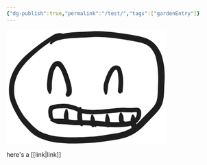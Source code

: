 ```yaml
---
{"dg-publish":true,"permalink":"/test/","tags":["gardenEntry"]}
---
```


<svg version="1.1" xmlns="http://www.w3.org/2000/svg" viewBox="0 0 372 270" width="372" height="270">
  <!-- svg-source:excalidraw -->
  
  <defs>
    <style class="style-fonts">
      @font-face {
        font-family: "Virgil";
        src: url("https://excalidraw.com/Virgil.woff2");
      }
      @font-face {
        font-family: "Cascadia";
        src: url("https://excalidraw.com/Cascadia.woff2");
      }
      @font-face {
        font-family: "Assistant";
        src: url("https://excalidraw.com/Assistant-Regular.woff2");
      }
    </style>
    
  </defs>
  <rect x="0" y="0" width="372" height="270" fill="#ffffff"></rect><g transform="translate(101 148) rotate(0 23 -33)" stroke="none"><path fill="#1e1e1e" d="M -2.66,0.22 Q -2.66,0.22 -4.35,-3.11 -6.05,-6.44 -6.25,-10.64 -6.45,-14.83 -6.50,-17.45 -6.56,-20.06 -6.01,-26.64 -5.46,-33.22 -4.63,-38.92 -3.80,-44.63 -2.52,-49.35 -1.23,-54.07 1.19,-59.03 3.63,-63.99 6.08,-67.24 8.53,-70.50 12.93,-72.69 17.33,-74.88 21.58,-73.72 25.82,-72.57 29.66,-67.84 33.49,-63.10 36.68,-56.39 39.87,-49.67 42.38,-42.75 44.89,-35.82 46.55,-30.24 48.21,-24.65 49.58,-19.02 50.95,-13.40 51.31,-9.17 51.67,-4.94 51.49,-2.02 51.30,0.89 50.02,3.79 48.73,6.70 47.88,6.51 47.02,6.32 46.72,6.86 46.42,7.41 46.00,7.86 45.58,8.32 45.07,8.66 44.55,9.00 43.97,9.21 43.38,9.41 42.77,9.48 42.15,9.54 41.54,9.45 40.92,9.36 40.35,9.13 39.77,8.90 39.27,8.54 38.77,8.18 38.37,7.71 37.97,7.23 37.69,6.68 37.41,6.12 37.28,5.52 37.14,4.92 37.16,4.30 37.17,3.68 37.33,3.08 37.49,2.48 38.39,-0.33 39.29,-3.14 39.39,-3.55 39.50,-3.97 39.72,-4.33 39.95,-4.68 40.28,-4.95 40.61,-5.22 41.01,-5.37 41.41,-5.51 41.83,-5.53 42.26,-5.54 42.67,-5.41 43.07,-5.29 43.42,-5.04 43.76,-4.80 44.01,-4.45 44.26,-4.11 44.39,-3.70 44.51,-3.29 44.50,-2.87 44.49,-2.45 44.35,-2.05 44.20,-1.65 43.93,-1.31 43.67,-0.98 43.31,-0.75 42.95,-0.52 42.54,-0.42 42.13,-0.32 41.71,-0.35 41.28,-0.38 40.89,-0.55 40.50,-0.72 40.18,-1.00 39.87,-1.28 39.66,-1.65 39.45,-2.02 39.37,-2.44 39.29,-2.86 39.34,-3.28 39.40,-3.70 39.59,-4.08 39.77,-4.46 40.07,-4.76 40.37,-5.06 40.75,-5.25 41.13,-5.44 41.56,-5.50 41.98,-5.56 42.39,-5.48 42.81,-5.40 43.18,-5.19 43.55,-4.98 43.84,-4.67 44.12,-4.35 44.29,-3.96 44.46,-3.57 44.49,-3.15 44.53,-2.73 44.53,-2.73 44.53,-2.73 44.60,-0.84 44.67,1.04 45.85,3.68 47.02,6.32 46.72,6.86 46.42,7.41 46.00,7.86 45.58,8.32 45.07,8.66 44.55,9.00 43.97,9.21 43.38,9.41 42.77,9.48 42.15,9.54 41.54,9.45 40.92,9.36 40.35,9.13 39.77,8.90 39.27,8.54 38.77,8.18 38.37,7.71 37.97,7.23 37.69,6.68 37.41,6.13 37.28,5.52 37.14,4.92 37.16,4.30 37.17,3.68 37.33,3.08 37.49,2.48 38.34,1.49 39.19,0.50 39.39,-1.83 39.60,-4.17 39.47,-7.47 39.34,-10.77 38.21,-16.08 37.07,-21.39 35.55,-26.67 34.04,-31.94 31.76,-38.39 29.49,-44.84 26.84,-50.66 24.19,-56.48 20.72,-59.92 17.25,-63.36 15.50,-61.11 13.75,-58.86 11.70,-54.93 9.66,-51.01 8.53,-46.99 7.41,-42.98 6.62,-37.60 5.83,-32.22 5.27,-26.25 4.72,-20.28 4.76,-17.73 4.81,-15.17 4.85,-11.26 4.90,-7.35 3.78,-3.78 2.66,-0.22 2.64,0.09 2.63,0.42 2.54,0.73 2.46,1.04 2.29,1.31 2.13,1.59 1.91,1.83 1.69,2.06 1.42,2.23 1.15,2.41 0.84,2.51 0.54,2.61 0.22,2.64 -0.10,2.66 -0.41,2.61 -0.73,2.56 -1.03,2.44 -1.32,2.31 -1.58,2.12 -1.84,1.93 -2.04,1.68 -2.25,1.43 -2.39,1.14 -2.53,0.85 -2.59,0.53 -2.66,0.22 -2.66,0.22 L -2.66,0.22 Z"></path></g><g transform="translate(232 150) rotate(0 17 -32.5)" stroke="none"><path fill="#1e1e1e" d="M -2.71,0.18 Q -2.71,0.18 -4.15,-4.05 -5.60,-8.29 -5.50,-12.97 -5.41,-17.66 -5.04,-20.64 -4.66,-23.63 -1.83,-32.46 0.99,-41.28 4.33,-48.06 7.66,-54.84 11.87,-59.69 16.09,-64.53 22.02,-65.61 27.95,-66.68 31.70,-63.15 35.44,-59.63 37.33,-51.84 39.23,-44.05 39.88,-37.15 40.52,-30.24 40.24,-23.32 39.97,-16.40 39.56,-11.50 39.16,-6.59 38.92,-4.04 38.68,-1.48 37.16,-1.90 35.64,-2.31 35.58,-2.00 35.52,-1.69 35.38,-1.40 35.25,-1.11 35.05,-0.87 34.86,-0.62 34.61,-0.43 34.35,-0.23 34.06,-0.11 33.77,0.01 33.46,0.07 33.15,0.12 32.83,0.10 32.52,0.08 32.22,-0.01 31.92,-0.11 31.65,-0.27 31.38,-0.44 31.16,-0.67 30.93,-0.89 30.77,-1.16 30.61,-1.44 30.52,-1.74 30.43,-2.04 30.41,-2.36 30.40,-2.67 30.44,-2.95 30.49,-3.23 30.68,-3.61 30.86,-3.99 31.16,-4.30 31.45,-4.60 31.83,-4.80 32.21,-4.99 32.63,-5.06 33.05,-5.12 33.47,-5.04 33.89,-4.97 34.26,-4.77 34.63,-4.56 34.92,-4.25 35.21,-3.94 35.38,-3.55 35.56,-3.16 35.60,-2.74 35.64,-2.32 35.54,-1.90 35.44,-1.49 35.22,-1.13 34.99,-0.77 34.67,-0.49 34.34,-0.22 33.94,-0.07 33.55,0.07 33.12,0.09 32.70,0.10 32.29,-0.00 31.88,-0.12 31.53,-0.37 31.18,-0.61 30.93,-0.95 30.68,-1.29 30.55,-1.70 30.42,-2.10 30.42,-2.53 30.43,-2.95 30.57,-3.35 30.71,-3.75 30.97,-4.09 31.24,-4.42 31.59,-4.66 31.94,-4.89 32.36,-5.00 32.77,-5.11 33.19,-5.08 33.61,-5.05 34.01,-4.89 34.40,-4.72 34.72,-4.44 35.04,-4.17 35.25,-3.80 35.47,-3.43 35.55,-3.02 35.64,-2.60 35.64,-2.45 35.64,-2.31 35.58,-2.00 35.52,-1.69 35.38,-1.40 35.25,-1.11 35.05,-0.87 34.86,-0.62 34.61,-0.43 34.35,-0.23 34.06,-0.11 33.77,0.01 33.46,0.07 33.15,0.12 32.84,0.10 32.52,0.08 32.22,-0.01 31.92,-0.11 31.65,-0.27 31.38,-0.44 31.16,-0.66 30.93,-0.89 30.77,-1.16 30.61,-1.44 30.52,-1.74 30.43,-2.04 30.41,-2.36 30.40,-2.67 29.12,-2.45 27.85,-2.23 27.97,-4.90 28.10,-7.58 28.55,-12.26 28.99,-16.95 29.37,-23.13 29.75,-29.30 29.23,-35.62 28.72,-41.94 27.87,-47.68 27.03,-53.42 25.07,-55.28 23.11,-57.13 20.03,-53.64 16.94,-50.15 13.92,-44.08 10.90,-38.02 8.25,-30.14 5.61,-22.25 5.26,-19.76 4.92,-17.27 4.68,-13.11 4.45,-8.95 3.58,-4.56 2.71,-0.18 2.69,0.14 2.68,0.47 2.58,0.78 2.49,1.10 2.32,1.38 2.15,1.66 1.92,1.89 1.69,2.13 1.41,2.30 1.13,2.47 0.82,2.57 0.50,2.67 0.17,2.69 -0.14,2.71 -0.47,2.66 -0.79,2.60 -1.09,2.47 -1.39,2.33 -1.65,2.13 -1.91,1.93 -2.11,1.68 -2.32,1.42 -2.45,1.12 -2.59,0.82 -2.65,0.50 -2.71,0.18 -2.71,0.18 L -2.71,0.18 Z"></path></g><g transform="translate(132 13) rotate(0 54 122)" stroke="none"><path fill="#1e1e1e" d="M 0,2.76 Q 0,2.76 -3.71,3.86 -7.42,4.95 -10.96,6.02 -14.50,7.10 -16.85,8.06 -19.21,9.03 -29.06,15.85 -38.91,22.68 -47.20,28.87 -55.49,35.07 -64.78,43.27 -74.06,51.47 -80.76,58.28 -87.47,65.09 -93.05,72.10 -98.63,79.10 -102.59,85.84 -106.54,92.58 -108.97,99.14 -111.40,105.70 -112.69,112.25 -113.99,118.80 -114.25,125.07 -114.51,131.34 -114.08,136.39 -113.65,141.45 -112.38,146.78 -111.12,152.10 -108.96,157.26 -106.81,162.42 -104.20,167.79 -101.59,173.17 -98.78,177.90 -95.98,182.63 -92.97,187.15 -89.96,191.67 -86.56,195.55 -83.16,199.44 -79.98,202.83 -76.81,206.22 -73.45,209.64 -70.09,213.06 -66.74,216.12 -63.39,219.18 -59.89,221.70 -56.38,224.22 -52.57,226.30 -48.76,228.37 -44.06,229.97 -39.35,231.57 -33.87,233.13 -28.38,234.69 -22.51,235.89 -16.63,237.08 -11.52,237.57 -6.40,238.05 0.16,238.56 6.73,239.07 14.27,239.27 21.80,239.46 30.07,239.27 38.33,239.07 47.03,238.70 55.73,238.33 64.31,237.87 72.89,237.42 79.80,236.66 86.71,235.91 95.57,234.45 104.43,232.99 112.65,231.76 120.86,230.54 126.80,229.46 132.75,228.39 138.14,226.86 143.53,225.33 148.67,223.08 153.82,220.84 158.69,218.00 163.56,215.16 167.92,211.59 172.28,208.03 176.65,203.74 181.03,199.44 184.62,195.62 188.20,191.81 192.13,187.79 196.05,183.78 200.01,179.77 203.98,175.76 206.69,172.75 209.40,169.74 211.56,166.90 213.73,164.07 215.63,160.84 217.52,157.61 218.38,154.54 219.23,151.48 219.91,147.18 220.59,142.88 220.89,137.76 221.18,132.65 221.31,127.57 221.45,122.49 221.76,116.42 222.08,110.36 222.13,104.22 222.19,98.08 221.92,91.90 221.64,85.73 221.01,78.92 220.38,72.12 219.11,64.86 217.85,57.59 216.31,51.82 214.77,46.05 211.64,40.74 208.51,35.44 205.82,32.10 203.13,28.76 199.83,26.29 196.53,23.82 192.07,21.77 187.61,19.72 181.13,18.03 174.66,16.35 165.89,14.74 157.12,13.12 147.33,11.55 137.54,9.98 128.80,8.75 120.06,7.51 109.54,6.43 99.03,5.35 90.64,4.89 82.26,4.43 73.78,4.81 65.30,5.19 56.41,5.64 47.52,6.08 39.15,6.57 30.78,7.05 22.92,7.54 15.06,8.04 8.24,8.85 1.42,9.66 -3.91,10.68 -9.24,11.70 -13.78,13.22 -18.32,14.74 -21.10,16.82 -23.88,18.90 -25.13,20.03 -26.38,21.16 -26.73,21.40 -27.08,21.64 -27.49,21.76 -27.90,21.88 -28.32,21.86 -28.75,21.84 -29.14,21.68 -29.54,21.53 -29.86,21.26 -30.19,20.99 -30.41,20.62 -30.64,20.26 -30.73,19.85 -30.83,19.43 -30.78,19.01 -30.74,18.59 -30.57,18.20 -30.39,17.81 -30.10,17.50 -29.81,17.19 -29.44,16.99 -29.06,16.79 -28.64,16.71 -28.23,16.64 -27.81,16.71 -27.39,16.77 -27.01,16.97 -26.63,17.16 -26.34,17.47 -26.04,17.78 -25.86,18.16 -25.68,18.54 -25.63,18.97 -25.58,19.39 -25.67,19.80 -25.76,20.22 -25.97,20.59 -26.19,20.95 -26.51,21.23 -26.83,21.51 -27.22,21.67 -27.62,21.83 -28.04,21.86 -28.47,21.88 -28.88,21.77 -29.29,21.66 -29.64,21.43 -29.99,21.19 -30.25,20.85 -30.51,20.52 -30.65,20.12 -30.79,19.72 -30.80,19.29 -30.80,18.87 -30.67,18.46 -30.53,18.06 -30.28,17.72 -30.03,17.38 -30.03,17.38 -30.03,17.38 -28.85,16.17 -27.68,14.96 -24.75,11.55 -21.83,8.13 -17.01,4.84 -12.19,1.55 -6.33,-0.64 -0.47,-2.83 6.87,-4.16 14.22,-5.49 22.12,-5.97 30.01,-6.46 38.43,-6.93 46.84,-7.40 55.78,-7.85 64.73,-8.30 73.86,-8.67 83.00,-9.04 91.71,-8.56 100.42,-8.08 111.18,-6.96 121.94,-5.84 130.80,-4.59 139.66,-3.34 149.62,-1.76 159.58,-0.19 168.88,1.52 178.18,3.25 185.80,5.35 193.42,7.46 199.14,10.28 204.85,13.09 209.26,16.66 213.66,20.22 216.93,24.32 220.19,28.42 224.31,35.20 228.42,41.98 230.40,48.41 232.38,54.84 233.99,62.75 235.59,70.66 236.30,77.92 237.01,85.19 237.19,91.81 237.36,98.44 237.12,104.83 236.88,111.22 236.50,117.06 236.12,122.89 235.96,128.23 235.81,133.56 235.42,139.42 235.04,145.28 234.12,150.56 233.21,155.84 231.66,160.43 230.11,165.02 227.71,168.99 225.31,172.96 222.77,176.24 220.23,179.51 217.29,182.77 214.35,186.02 210.42,189.99 206.50,193.96 202.68,197.89 198.86,201.82 195.06,205.87 191.25,209.92 186.35,214.67 181.46,219.43 176.18,223.62 170.90,227.81 165.26,231.04 159.61,234.28 153.56,236.85 147.50,239.42 141.42,241.11 135.34,242.81 129.17,243.91 122.99,245.01 114.88,246.18 106.77,247.36 97.52,248.85 88.26,250.34 80.95,251.11 73.64,251.89 64.99,252.32 56.34,252.76 47.50,253.13 38.67,253.49 30.03,253.69 21.39,253.88 13.50,253.63 5.61,253.38 -1.09,252.86 -7.81,252.33 -13.68,251.73 -19.54,251.13 -25.96,249.77 -32.38,248.42 -38.24,246.67 -44.10,244.93 -49.86,242.81 -55.61,240.69 -60.18,238.08 -64.74,235.47 -68.78,232.38 -72.81,229.28 -76.36,225.90 -79.92,222.52 -83.33,218.90 -86.75,215.28 -90.04,211.57 -93.34,207.86 -97.04,203.16 -100.74,198.46 -103.62,193.60 -106.50,188.74 -109.44,183.58 -112.38,178.42 -115.17,172.70 -117.96,166.98 -120.39,160.91 -122.83,154.85 -124.24,148.65 -125.64,142.44 -126.10,136.62 -126.55,130.79 -126.19,123.61 -125.83,116.44 -124.29,108.95 -122.75,101.46 -119.89,93.94 -117.02,86.42 -112.56,78.95 -108.11,71.49 -102.03,64.01 -95.94,56.54 -88.73,49.58 -81.51,42.62 -71.57,34.66 -61.63,26.70 -53.10,20.56 -44.56,14.43 -33.77,7.12 -22.98,-0.18 -20.07,-1.34 -17.15,-2.50 -12.33,-3.72 -7.52,-4.95 -3.76,-3.86 0,-2.76 0.33,-2.72 0.66,-2.68 0.97,-2.56 1.28,-2.45 1.56,-2.26 1.83,-2.07 2.05,-1.82 2.27,-1.57 2.43,-1.27 2.58,-0.98 2.66,-0.65 2.74,-0.33 2.74,0.00 2.74,0.33 2.66,0.65 2.58,0.98 2.43,1.27 2.27,1.57 2.05,1.82 1.83,2.07 1.56,2.26 1.28,2.45 0.97,2.56 0.66,2.68 0.33,2.72 -0.00,2.76 -0.00,2.76 L 0,2.76 Z"></path></g><g transform="translate(111 212) rotate(0 95 -11)" stroke="none"><path fill="#1e1e1e" d="M -1.06,2.48 Q -1.06,2.48 -3.26,2.02 -5.46,1.56 -8.39,-1.63 -11.32,-4.84 -12.06,-7.57 -12.80,-10.31 -13.12,-13.40 -13.45,-16.49 -13.58,-18.91 -13.72,-21.34 -12.94,-25.72 -12.16,-30.10 -10.32,-31.88 -8.47,-33.66 -5.97,-34.45 -3.48,-35.24 -0.63,-35.72 2.20,-36.20 5.71,-36.74 9.21,-37.28 12.58,-37.56 15.95,-37.83 20.30,-37.95 24.64,-38.06 28.40,-37.80 32.16,-37.55 35.73,-36.82 39.31,-36.08 42.56,-35.18 45.82,-34.28 48.93,-33.31 52.04,-32.35 54.50,-31.25 56.95,-30.16 59.64,-28.85 62.33,-27.55 64.78,-26.87 67.23,-26.19 70.48,-25.60 73.73,-25.02 77.70,-24.47 81.66,-23.93 86.05,-23.71 90.45,-23.50 95.63,-23.69 100.82,-23.88 105.60,-24.24 110.39,-24.61 115.60,-25.04 120.82,-25.48 126.19,-25.96 131.57,-26.43 136.42,-26.92 141.27,-27.41 145.91,-27.91 150.56,-28.41 154.99,-28.62 159.42,-28.83 163.51,-28.63 167.60,-28.43 170.60,-28.35 173.60,-28.27 176.02,-28.24 178.44,-28.20 180.61,-28.19 182.78,-28.18 186.42,-28.57 190.06,-28.96 193.65,-28.68 197.24,-28.40 199.16,-27.13 201.09,-25.86 202.29,-23.16 203.50,-20.46 203.46,-16.25 203.43,-12.03 203.01,-9.92 202.60,-7.81 201.73,-5.43 200.87,-3.05 199.08,-0.46 197.29,2.12 195.24,4.16 193.19,6.20 190.74,8.08 188.30,9.97 185.03,11.34 181.77,12.72 177.65,13.64 173.54,14.56 168.94,15.27 164.34,15.99 158.76,16.29 153.17,16.59 147.37,16.70 141.56,16.80 135.78,16.56 130.01,16.32 124.38,15.93 118.76,15.54 113.21,15.09 107.66,14.63 103.22,14.15 98.78,13.66 93.97,13.46 89.16,13.27 84.33,12.89 79.50,12.52 75.04,12.37 70.58,12.23 66.38,12.17 62.18,12.11 58.39,12.08 54.60,12.06 51.26,12.05 47.92,12.04 44.24,11.76 40.56,11.48 37.23,11.11 33.91,10.74 30.51,10.31 27.12,9.88 24.19,9.72 21.27,9.55 18.59,9.47 15.91,9.39 13.35,9.33 10.78,9.27 8.17,8.78 5.56,8.29 3.56,7.44 1.56,6.60 -2.63,4.64 -6.82,2.68 -7.22,2.55 -7.62,2.41 -7.96,2.16 -8.30,1.90 -8.54,1.55 -8.78,1.20 -8.89,0.79 -9.01,0.38 -8.99,-0.03 -8.96,-0.46 -8.81,-0.85 -8.65,-1.25 -8.38,-1.57 -8.10,-1.90 -7.74,-2.12 -7.37,-2.34 -6.96,-2.43 -6.54,-2.52 -6.12,-2.48 -5.70,-2.43 -5.31,-2.25 -4.93,-2.07 -4.62,-1.78 -4.31,-1.49 -4.11,-1.12 -3.91,-0.74 -3.84,-0.32 -3.77,0.09 -3.84,0.51 -3.91,0.93 -4.11,1.30 -4.30,1.68 -4.61,1.97 -4.92,2.26 -5.31,2.44 -5.69,2.62 -6.11,2.67 -6.54,2.71 -6.95,2.62 -7.37,2.53 -7.73,2.31 -8.10,2.10 -8.37,1.77 -8.65,1.45 -8.80,1.05 -8.96,0.66 -8.99,0.24 -9.01,-0.18 -8.90,-0.59 -8.78,-1.00 -8.55,-1.35 -8.31,-1.70 -7.97,-1.96 -7.63,-2.22 -7.23,-2.35 -6.83,-2.49 -6.40,-2.49 -5.98,-2.49 -5.98,-2.49 -5.98,-2.49 -1.07,-2.93 3.82,-3.37 7.39,-3.26 10.96,-3.16 13.62,-3.15 16.29,-3.14 19.17,-3.06 22.05,-2.97 25.44,-2.74 28.82,-2.51 32.16,-2.02 35.50,-1.53 38.54,-1.07 41.59,-0.62 44.78,-0.31 47.97,-0.00 51.33,0.00 54.69,0.02 58.53,0.05 62.38,0.08 66.68,0.15 70.99,0.23 75.72,0.40 80.44,0.58 85.05,0.95 89.65,1.32 94.87,1.54 100.09,1.75 104.37,2.22 108.64,2.70 114.12,3.15 119.61,3.60 125.06,4.00 130.52,4.39 135.93,4.63 141.34,4.87 146.98,4.77 152.62,4.67 157.72,4.47 162.81,4.28 167.13,3.82 171.44,3.37 176.81,2.35 182.17,1.33 184.10,0.04 186.04,-1.24 188.67,-4.00 191.30,-6.75 192.26,-10.03 193.23,-13.30 193.49,-16.04 193.75,-18.77 190.68,-18.62 187.61,-18.46 185.17,-18.16 182.73,-17.85 180.51,-17.87 178.29,-17.89 175.81,-17.93 173.32,-17.97 170.19,-18.06 167.06,-18.14 163.49,-18.34 159.92,-18.53 155.79,-18.32 151.65,-18.12 146.98,-17.62 142.30,-17.13 137.39,-16.64 132.48,-16.15 127.08,-15.67 121.69,-15.20 116.42,-14.75 111.16,-14.30 106.17,-13.93 101.18,-13.56 95.55,-13.38 89.92,-13.20 85.09,-13.46 80.27,-13.72 76.07,-14.29 71.88,-14.87 68.11,-15.56 64.34,-16.26 61.10,-17.24 57.85,-18.22 53.40,-20.32 48.96,-22.43 45.99,-23.35 43.02,-24.27 40.09,-25.10 37.16,-25.92 34.28,-26.55 31.41,-27.19 28.13,-27.43 24.84,-27.67 20.72,-27.62 16.60,-27.56 13.60,-27.43 10.59,-27.30 7.20,-26.89 3.80,-26.47 1.25,-26.07 -1.30,-25.66 -2.63,-23.72 -3.97,-21.77 -3.90,-19.54 -3.83,-17.32 -3.68,-14.87 -3.52,-12.43 -3.05,-8.72 -2.58,-5.01 -0.75,-3.75 1.06,-2.48 1.34,-2.32 1.63,-2.16 1.86,-1.93 2.10,-1.70 2.27,-1.43 2.44,-1.15 2.55,-0.84 2.65,-0.53 2.68,-0.21 2.70,0.11 2.65,0.43 2.59,0.75 2.47,1.05 2.34,1.35 2.14,1.61 1.94,1.88 1.69,2.08 1.44,2.29 1.14,2.43 0.85,2.57 0.53,2.63 0.21,2.70 -0.11,2.68 -0.44,2.67 -0.75,2.58 -1.06,2.48 -1.06,2.48 L -1.06,2.48 Z"></path></g><g transform="translate(140 189) rotate(0 0 15)" stroke="none"><path fill="#1e1e1e" d="M 2.70,0.18 Q 2.70,0.18 3.68,4.57 4.66,8.97 4.57,12.16 4.48,15.35 4.71,18.17 4.95,20.99 5.05,23.25 5.14,25.51 4.36,27.23 3.58,28.96 3.56,29.28 3.53,29.59 3.44,29.89 3.34,30.19 3.17,30.46 3.00,30.73 2.77,30.95 2.55,31.17 2.27,31.33 2.00,31.49 1.70,31.58 1.39,31.67 1.08,31.69 0.76,31.70 0.45,31.64 0.14,31.58 -0.14,31.44 -0.42,31.31 -0.67,31.11 -0.92,30.91 -1.11,30.66 -1.30,30.41 -1.43,30.12 -1.55,29.83 -1.60,29.51 -1.66,29.20 -1.32,28.26 -0.98,27.32 -0.65,27.06 -0.32,26.79 0.07,26.65 0.47,26.50 0.89,26.49 1.32,26.48 1.72,26.61 2.13,26.73 2.47,26.98 2.82,27.23 3.07,27.57 3.31,27.92 3.44,28.32 3.56,28.73 3.55,29.16 3.54,29.58 3.39,29.98 3.24,30.38 2.98,30.71 2.71,31.04 2.35,31.27 1.99,31.50 1.58,31.60 1.17,31.70 0.74,31.66 0.32,31.63 -0.06,31.46 -0.45,31.29 -0.77,31.01 -1.08,30.72 -1.29,30.35 -1.50,29.98 -1.58,29.57 -1.66,29.15 -1.60,28.73 -1.54,28.31 -1.35,27.93 -1.16,27.55 -0.86,27.25 -0.56,26.95 -0.18,26.76 0.19,26.57 0.61,26.51 1.03,26.46 1.45,26.54 1.87,26.62 2.24,26.83 2.61,27.04 2.89,27.35 3.17,27.67 3.34,28.06 3.51,28.45 3.54,28.88 3.58,29.30 3.47,29.71 3.37,30.12 3.47,29.54 3.58,28.96 3.56,29.28 3.53,29.59 3.44,29.89 3.34,30.19 3.17,30.46 3.00,30.73 2.77,30.95 2.55,31.17 2.27,31.33 2.00,31.49 1.70,31.58 1.39,31.67 1.08,31.69 0.76,31.70 0.45,31.64 0.14,31.58 -0.14,31.44 -0.42,31.31 -0.67,31.11 -0.92,30.91 -1.11,30.66 -1.30,30.41 -1.43,30.12 -1.55,29.83 -1.60,29.51 -1.66,29.20 -3.65,25.50 -5.65,21.79 -5.88,18.38 -6.12,14.97 -5.97,11.62 -5.81,8.27 -4.26,4.04 -2.70,-0.18 -2.64,-0.50 -2.58,-0.82 -2.45,-1.12 -2.31,-1.41 -2.11,-1.67 -1.90,-1.93 -1.64,-2.13 -1.39,-2.33 -1.09,-2.46 -0.79,-2.59 -0.46,-2.65 -0.14,-2.71 0.17,-2.68 0.50,-2.66 0.81,-2.56 1.12,-2.46 1.40,-2.29 1.68,-2.12 1.91,-1.89 2.14,-1.66 2.31,-1.38 2.48,-1.09 2.57,-0.78 2.67,-0.47 2.69,-0.14 2.70,0.18 2.70,0.18 L 2.70,0.18 Z"></path></g><g transform="translate(172 184) rotate(0 1 20)" stroke="none"><path fill="#1e1e1e" d="M 2.73,0.21 Q 2.73,0.21 3.75,4.04 4.77,7.88 4.44,12.12 4.11,16.36 4.33,20.08 4.56,23.80 5.16,26.83 5.76,29.86 6.18,32.41 6.61,34.97 5.82,36.26 5.03,37.55 5.36,37.83 5.68,38.10 5.90,38.47 6.12,38.83 6.21,39.25 6.30,39.66 6.25,40.09 6.20,40.51 6.03,40.89 5.85,41.28 5.55,41.59 5.26,41.90 4.88,42.09 4.51,42.29 4.09,42.36 3.67,42.43 3.25,42.36 2.83,42.29 2.46,42.09 2.08,41.89 1.79,41.58 1.50,41.27 1.32,40.89 1.14,40.50 1.10,40.08 1.05,39.65 1.14,39.24 1.24,38.82 1.46,38.46 1.68,38.10 2.00,37.82 2.33,37.55 2.72,37.39 3.12,37.24 3.54,37.21 3.96,37.19 4.37,37.31 4.78,37.42 5.13,37.66 5.49,37.90 5.74,38.24 6.00,38.58 6.13,38.98 6.27,39.38 6.27,39.81 6.27,40.23 6.13,40.63 5.99,41.04 5.74,41.37 5.48,41.71 5.13,41.95 4.77,42.19 4.36,42.30 3.95,42.41 3.53,42.39 3.10,42.37 2.71,42.21 2.32,42.05 2.32,42.05 2.32,42.05 -0.96,39.66 -4.24,37.28 -4.92,34.59 -5.60,31.91 -6.25,28.03 -6.89,24.14 -6.90,19.71 -6.90,15.29 -6.41,11.17 -5.92,7.06 -4.33,3.42 -2.73,-0.21 -2.67,-0.53 -2.60,-0.85 -2.46,-1.15 -2.32,-1.45 -2.11,-1.71 -1.90,-1.97 -1.64,-2.17 -1.38,-2.37 -1.07,-2.50 -0.77,-2.63 -0.44,-2.68 -0.12,-2.74 0.20,-2.71 0.53,-2.69 0.85,-2.58 1.16,-2.48 1.44,-2.30 1.72,-2.13 1.95,-1.89 2.18,-1.65 2.35,-1.37 2.52,-1.08 2.61,-0.76 2.70,-0.45 2.72,-0.11 2.73,0.21 2.73,0.21 L 2.73,0.21 Z"></path></g><g transform="translate(200 202) rotate(0 4 13.5)" stroke="none"><path fill="#1e1e1e" d="M 2.66,-0.33 Q 2.66,-0.33 4.69,4.08 6.72,8.50 7.00,12.34 7.28,16.18 7.58,18.64 7.88,21.10 8.90,21.62 9.91,22.14 10.02,22.44 10.13,22.74 10.17,23.05 10.20,23.37 10.16,23.68 10.12,24.00 10.01,24.29 9.89,24.59 9.71,24.85 9.53,25.10 9.29,25.31 9.05,25.52 8.77,25.66 8.49,25.81 8.18,25.88 7.87,25.96 7.56,25.95 7.24,25.95 6.93,25.87 6.63,25.79 6.35,25.65 6.07,25.50 5.83,25.28 5.60,25.07 5.42,24.81 5.24,24.55 5.93,22.72 6.62,20.90 7.03,20.81 7.45,20.72 7.87,20.77 8.29,20.82 8.68,21.00 9.06,21.18 9.37,21.47 9.68,21.77 9.87,22.15 10.07,22.52 10.14,22.94 10.20,23.36 10.13,23.78 10.06,24.20 9.86,24.57 9.66,24.95 9.35,25.24 9.04,25.53 8.65,25.70 8.26,25.88 7.84,25.92 7.42,25.97 7.00,25.87 6.59,25.78 6.23,25.56 5.86,25.34 5.59,25.01 5.32,24.69 5.16,24.29 5.01,23.90 4.99,23.47 4.97,23.05 5.08,22.64 5.20,22.23 5.44,21.88 5.68,21.53 6.02,21.27 6.36,21.02 6.76,20.89 7.17,20.75 7.59,20.75 8.02,20.76 8.42,20.89 8.82,21.03 9.16,21.29 9.49,21.55 9.73,21.90 9.97,22.26 10.08,22.67 10.19,23.08 10.16,23.50 10.14,23.93 9.98,24.32 9.82,24.71 9.54,25.04 9.27,25.36 9.59,23.75 9.91,22.14 10.02,22.44 10.13,22.74 10.17,23.05 10.20,23.37 10.16,23.68 10.12,24.00 10.01,24.29 9.89,24.59 9.71,24.84 9.53,25.10 9.29,25.31 9.05,25.52 8.77,25.66 8.49,25.81 8.18,25.88 7.87,25.96 7.56,25.95 7.24,25.95 6.93,25.87 6.63,25.79 6.35,25.65 6.07,25.50 5.83,25.28 5.60,25.07 5.42,24.81 5.24,24.55 3.56,26.31 1.88,28.06 -0.57,25.47 -3.04,22.87 -3.52,19.90 -4.01,16.93 -4.22,13.41 -4.42,9.89 -3.54,5.11 -2.66,0.33 -2.66,0.00 -2.66,-0.31 -2.59,-0.62 -2.51,-0.94 -2.36,-1.23 -2.21,-1.51 -2.00,-1.76 -1.78,-2.00 -1.52,-2.18 -1.25,-2.37 -0.95,-2.48 -0.65,-2.60 -0.33,-2.64 -0.00,-2.68 0.31,-2.64 0.63,-2.61 0.93,-2.49 1.24,-2.38 1.50,-2.19 1.77,-2.01 1.98,-1.77 2.20,-1.53 2.35,-1.24 2.50,-0.96 2.58,-0.64 2.66,-0.33 2.66,-0.33 L 2.66,-0.33 Z"></path></g><g transform="translate(235 200) rotate(0 4 14)" stroke="none"><path fill="#1e1e1e" d="M 2.66,-0.16 Q 2.66,-0.16 4.30,4.34 5.94,8.86 6.08,12.62 6.22,16.38 6.25,19.41 6.28,22.45 6.11,22.26 5.94,22.07 6.35,21.95 6.75,21.83 7.18,21.85 7.60,21.86 8.00,22.01 8.40,22.16 8.73,22.43 9.06,22.70 9.28,23.06 9.51,23.42 9.61,23.83 9.70,24.25 9.67,24.67 9.63,25.09 9.46,25.48 9.28,25.87 9.00,26.19 8.71,26.50 8.34,26.70 7.97,26.91 7.55,26.99 7.13,27.06 6.71,27.00 6.29,26.94 5.91,26.75 5.53,26.55 5.23,26.25 4.94,25.95 4.75,25.57 4.57,25.18 4.51,24.76 4.46,24.34 4.54,23.92 4.63,23.51 4.84,23.14 5.05,22.77 5.37,22.49 5.69,22.21 6.08,22.05 6.47,21.88 6.90,21.85 7.32,21.82 7.73,21.93 8.14,22.03 8.50,22.27 8.86,22.50 9.12,22.83 9.38,23.17 9.53,23.57 9.67,23.97 9.68,24.39 9.68,24.82 9.55,25.22 9.43,25.63 9.17,25.97 8.92,26.31 8.58,26.56 8.23,26.80 8.23,26.80 8.23,26.80 5.42,28.14 2.62,29.48 0.04,28.73 -2.53,27.98 -3.48,25.32 -4.43,22.67 -4.51,19.70 -4.58,16.73 -4.68,13.13 -4.79,9.53 -3.72,4.85 -2.66,0.16 -2.64,-0.15 -2.62,-0.47 -2.53,-0.78 -2.43,-1.09 -2.27,-1.36 -2.10,-1.64 -1.87,-1.87 -1.65,-2.09 -1.37,-2.26 -1.10,-2.43 -0.79,-2.53 -0.48,-2.62 -0.16,-2.64 0.15,-2.66 0.47,-2.60 0.78,-2.55 1.08,-2.42 1.37,-2.28 1.63,-2.09 1.88,-1.89 2.08,-1.63 2.28,-1.38 2.41,-1.09 2.54,-0.79 2.60,-0.48 2.66,-0.16 2.66,-0.16 L 2.66,-0.16 Z"></path></g><g transform="translate(267 197) rotate(0 4 12)" stroke="none"><path fill="#1e1e1e" d="M 2.71,-0.24 Q 2.71,-0.24 4.34,2.79 5.97,5.83 6.17,9.03 6.37,12.24 6.37,15.00 6.37,17.76 8.15,18.61 9.92,19.46 9.99,19.77 10.06,20.08 10.05,20.40 10.04,20.71 9.95,21.02 9.86,21.32 9.71,21.60 9.55,21.87 9.33,22.10 9.12,22.33 8.85,22.50 8.59,22.68 8.29,22.78 7.99,22.88 7.67,22.91 7.36,22.94 7.04,22.89 6.73,22.84 6.44,22.72 6.14,22.60 5.89,22.41 5.64,22.22 5.43,21.98 5.23,21.73 5.09,21.45 4.95,21.16 5.94,19.45 6.93,17.73 7.36,17.72 7.78,17.71 8.19,17.83 8.60,17.95 8.94,18.20 9.29,18.45 9.54,18.79 9.79,19.13 9.91,19.54 10.04,19.95 10.03,20.37 10.02,20.80 9.88,21.20 9.73,21.60 9.47,21.93 9.20,22.26 8.85,22.49 8.49,22.72 8.08,22.82 7.66,22.93 7.24,22.90 6.82,22.86 6.43,22.70 6.03,22.53 5.72,22.25 5.40,21.97 5.19,21.60 4.98,21.23 4.90,20.81 4.81,20.39 4.87,19.97 4.93,19.55 5.11,19.17 5.30,18.79 5.60,18.49 5.90,18.19 6.28,18.00 6.66,17.80 7.08,17.75 7.50,17.69 7.92,17.76 8.33,17.84 8.71,18.05 9.08,18.26 9.36,18.57 9.65,18.89 9.82,19.28 9.99,19.67 10.02,20.09 10.06,20.51 9.96,20.93 9.86,21.34 9.63,21.70 9.40,22.06 9.07,22.33 8.74,22.59 9.33,21.03 9.92,19.46 9.99,19.77 10.06,20.08 10.05,20.40 10.04,20.71 9.95,21.02 9.86,21.32 9.71,21.60 9.55,21.87 9.34,22.10 9.12,22.33 8.85,22.50 8.59,22.68 8.29,22.78 7.99,22.88 7.67,22.91 7.36,22.94 7.04,22.89 6.73,22.84 6.44,22.72 6.15,22.60 5.89,22.41 5.64,22.22 5.43,21.98 5.23,21.73 5.09,21.45 4.96,21.16 2.48,22.86 0.00,24.55 -2.26,21.34 -4.53,18.13 -4.63,15.40 -4.74,12.68 -4.78,9.75 -4.82,6.81 -3.77,3.53 -2.71,0.24 -2.70,-0.08 -2.69,-0.40 -2.60,-0.72 -2.51,-1.04 -2.35,-1.32 -2.19,-1.61 -1.96,-1.85 -1.74,-2.09 -1.46,-2.27 -1.19,-2.44 -0.88,-2.55 -0.57,-2.66 -0.24,-2.69 0.08,-2.72 0.40,-2.67 0.73,-2.62 1.03,-2.49 1.33,-2.37 1.60,-2.17 1.86,-1.98 2.07,-1.73 2.28,-1.47 2.43,-1.18 2.57,-0.88 2.64,-0.56 2.71,-0.24 2.71,-0.24 L 2.71,-0.24 Z"></path></g><g transform="translate(295 202) rotate(0 1 16.5)" stroke="none"><path fill="#1e1e1e" d="M 2.92,-0.22 Q 2.92,-0.22 4.80,3.39 6.68,7.00 7.26,10.78 7.85,14.57 7.91,18.12 7.98,21.68 7.63,24.35 7.28,27.02 5.45,30.26 3.62,33.49 3.40,33.86 3.19,34.23 2.87,34.50 2.55,34.78 2.15,34.95 1.76,35.11 1.34,35.13 0.91,35.16 0.50,35.05 0.09,34.94 -0.25,34.71 -0.61,34.48 -0.87,34.14 -1.13,33.80 -1.27,33.40 -1.41,33.00 -1.41,32.58 -1.42,32.15 -1.29,31.75 -1.16,31.34 -0.90,31.00 -0.65,30.66 -0.30,30.42 0.04,30.18 0.45,30.06 0.85,29.94 1.28,29.96 1.70,29.98 2.10,30.13 2.50,30.28 2.82,30.55 3.15,30.83 3.37,31.19 3.60,31.55 3.69,31.96 3.79,32.38 3.75,32.80 3.71,33.22 3.53,33.61 3.36,34.00 3.07,34.31 2.78,34.62 2.41,34.82 2.03,35.03 1.61,35.10 1.20,35.17 0.78,35.11 0.36,35.05 -0.01,34.85 -0.39,34.66 -0.68,34.35 -0.98,34.05 -1.16,33.66 -1.35,33.28 -1.40,32.86 -1.45,32.43 -1.36,32.02 -1.27,31.60 -1.27,31.60 -1.27,31.60 -2.39,29.47 -3.50,27.33 -4.00,24.83 -4.49,22.32 -4.78,19.13 -5.06,15.93 -5.29,11.93 -5.53,7.94 -4.22,4.08 -2.92,0.22 -2.90,-0.12 -2.89,-0.48 -2.79,-0.81 -2.69,-1.15 -2.51,-1.46 -2.33,-1.76 -2.08,-2.02 -1.84,-2.27 -1.54,-2.46 -1.24,-2.65 -0.91,-2.76 -0.57,-2.87 -0.22,-2.89 0.12,-2.92 0.47,-2.86 0.82,-2.81 1.15,-2.67 1.47,-2.53 1.75,-2.31 2.03,-2.10 2.25,-1.83 2.48,-1.55 2.63,-1.23 2.78,-0.91 2.85,-0.57 2.92,-0.22 2.92,-0.22 L 2.92,-0.22 Z"></path></g></svg>


here's a [[link\|link]]